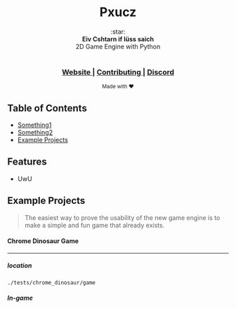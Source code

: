 <h1 align="center">Pxucz</h1>

<div align="center">
  :star:
</div>
<div align="center">
  <strong>Eiv Cshtarn if lüss saich</strong>
</div>
<div align="center">
  2D Game Engine with Python
</div>

<br />

<div align="center">
</div>

<div align="center">
  <h3>
    <a href="LINK">
      Website
    </a>
    <span> | </span>
    <a href="LINK">
      Contributing
    </a>
    <span> | </span>
    <a href="https://discord.gg/T3Z8hYS/">
      Discord
    </a>
  </h3>
</div>

<div align="center">
  <sub>Made with ❤︎</sub>
</div>

## Table of Contents
- [Something1](#Something1)
- [Something2](#Something2)
- [Example Projects](#Example-Projects)

## Features
- UwU

## Example Projects
> The easiest way to prove the usability of the new game engine is to make a simple and fun game that already exists.  


#### Chrome Dinosaur Game
_____
##### location
```commandline
./tests/chrome_dinosaur/game
```
##### In-game



